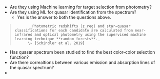 - Are they using Machine learning for target selection from photometry?
- Are they using ML for quasar identification from the spectrum?
	- Yes is the answer to both the questions above. 
>			 _Photometric redshifts (z_reg) and star−quasar classifications for each candidate are calculated from near-infrared and optical photometry using the supervised machine learning technique **random forests**._
>			\~ [Schindler et al. 2019]
- Has quasar spectrum been studied to find the best color-color selection function?
- Are there correaltions between various emission and absorption lines of the quasar spectrum?
- 